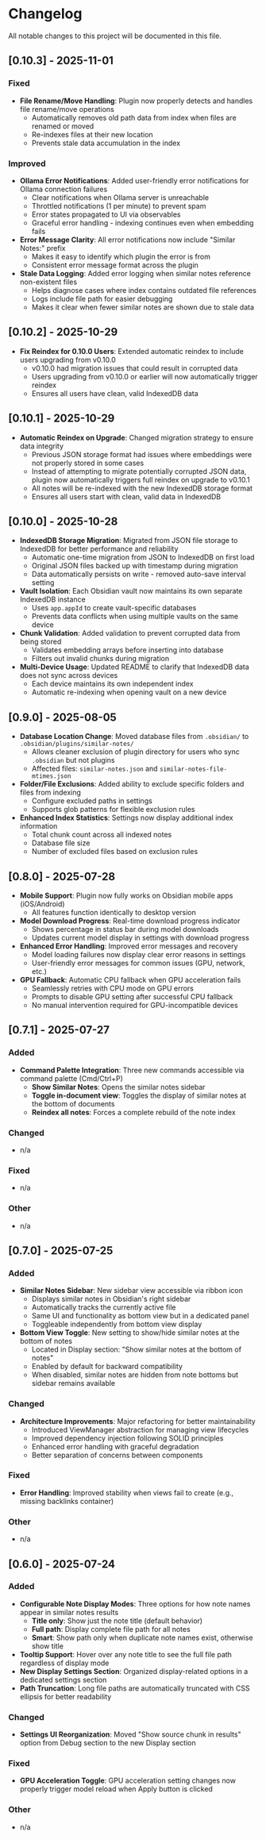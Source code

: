 # Changelog

All notable changes to this project will be documented in this file.

## [0.10.3] - 2025-11-01

### Fixed

-   **File Rename/Move Handling**: Plugin now properly detects and handles file rename/move operations
    -   Automatically removes old path data from index when files are renamed or moved
    -   Re-indexes files at their new location
    -   Prevents stale data accumulation in the index

### Improved

-   **Ollama Error Notifications**: Added user-friendly error notifications for Ollama connection failures
    -   Clear notifications when Ollama server is unreachable
    -   Throttled notifications (1 per minute) to prevent spam
    -   Error states propagated to UI via observables
    -   Graceful error handling - indexing continues even when embedding fails
-   **Error Message Clarity**: All error notifications now include "Similar Notes:" prefix
    -   Makes it easy to identify which plugin the error is from
    -   Consistent error message format across the plugin
-   **Stale Data Logging**: Added error logging when similar notes reference non-existent files
    -   Helps diagnose cases where index contains outdated file references
    -   Logs include file path for easier debugging
    -   Makes it clear when fewer similar notes are shown due to stale data

## [0.10.2] - 2025-10-29

-   **Fix Reindex for 0.10.0 Users**: Extended automatic reindex to include users upgrading from v0.10.0
    -   v0.10.0 had migration issues that could result in corrupted data
    -   Users upgrading from v0.10.0 or earlier will now automatically trigger reindex
    -   Ensures all users have clean, valid IndexedDB data

## [0.10.1] - 2025-10-29

-   **Automatic Reindex on Upgrade**: Changed migration strategy to ensure data integrity
    -   Previous JSON storage format had issues where embeddings were not properly stored in some cases
    -   Instead of attempting to migrate potentially corrupted JSON data, plugin now automatically triggers full reindex on upgrade to v0.10.1
    -   All notes will be re-indexed with the new IndexedDB storage format
    -   Ensures all users start with clean, valid data in IndexedDB

## [0.10.0] - 2025-10-28

-   **IndexedDB Storage Migration**: Migrated from JSON file storage to IndexedDB for better performance and reliability
    -   Automatic one-time migration from JSON to IndexedDB on first load
    -   Original JSON files backed up with timestamp during migration
    -   Data automatically persists on write - removed auto-save interval setting
-   **Vault Isolation**: Each Obsidian vault now maintains its own separate IndexedDB instance
    -   Uses `app.appId` to create vault-specific databases
    -   Prevents data conflicts when using multiple vaults on the same device
-   **Chunk Validation**: Added validation to prevent corrupted data from being stored
    -   Validates embedding arrays before inserting into database
    -   Filters out invalid chunks during migration
-   **Multi-Device Usage**: Updated README to clarify that IndexedDB data does not sync across devices
    -   Each device maintains its own independent index
    -   Automatic re-indexing when opening vault on a new device

## [0.9.0] - 2025-08-05

-   **Database Location Change**: Moved database files from `.obsidian/` to `.obsidian/plugins/similar-notes/`
    -   Allows cleaner exclusion of plugin directory for users who sync `.obsidian` but not plugins
    -   Affected files: `similar-notes.json` and `similar-notes-file-mtimes.json`
-   **Folder/File Exclusions**: Added ability to exclude specific folders and files from indexing
    -   Configure excluded paths in settings
    -   Supports glob patterns for flexible exclusion rules
-   **Enhanced Index Statistics**: Settings now display additional index information
    -   Total chunk count across all indexed notes
    -   Database file size
    -   Number of excluded files based on exclusion rules

## [0.8.0] - 2025-07-28

-   **Mobile Support**: Plugin now fully works on Obsidian mobile apps (iOS/Android)
    -   All features function identically to desktop version
-   **Model Download Progress**: Real-time download progress indicator
    -   Shows percentage in status bar during model downloads
    -   Updates current model display in settings with download progress
-   **Enhanced Error Handling**: Improved error messages and recovery
    -   Model loading failures now display clear error reasons in settings
    -   User-friendly error messages for common issues (GPU, network, etc.)
-   **GPU Fallback**: Automatic CPU fallback when GPU acceleration fails
    -   Seamlessly retries with CPU mode on GPU errors
    -   Prompts to disable GPU setting after successful CPU fallback
    -   No manual intervention required for GPU-incompatible devices

## [0.7.1] - 2025-07-27

### Added

-   **Command Palette Integration**: Three new commands accessible via command palette (Cmd/Ctrl+P)
    -   **Show Similar Notes**: Opens the similar notes sidebar
    -   **Toggle in-document view**: Toggles the display of similar notes at the bottom of documents
    -   **Reindex all notes**: Forces a complete rebuild of the note index

### Changed

-   n/a

### Fixed

-   n/a

### Other

-   n/a

## [0.7.0] - 2025-07-25

### Added

-   **Similar Notes Sidebar**: New sidebar view accessible via ribbon icon
    -   Displays similar notes in Obsidian's right sidebar
    -   Automatically tracks the currently active file
    -   Same UI and functionality as bottom view but in a dedicated panel
    -   Toggleable independently from bottom view display
-   **Bottom View Toggle**: New setting to show/hide similar notes at the bottom of notes
    -   Located in Display section: "Show similar notes at the bottom of notes"
    -   Enabled by default for backward compatibility
    -   When disabled, similar notes are hidden from note bottoms but sidebar remains available

### Changed

-   **Architecture Improvements**: Major refactoring for better maintainability
    -   Introduced ViewManager abstraction for managing view lifecycles
    -   Improved dependency injection following SOLID principles
    -   Enhanced error handling with graceful degradation
    -   Better separation of concerns between components

### Fixed

-   **Error Handling**: Improved stability when views fail to create (e.g., missing backlinks container)

### Other

-   n/a

## [0.6.0] - 2025-07-24

### Added

-   **Configurable Note Display Modes**: Three options for how note names appear in similar notes results
    -   **Title only**: Show just the note title (default behavior)
    -   **Full path**: Display complete file path for all notes
    -   **Smart**: Show path only when duplicate note names exist, otherwise show title
-   **Tooltip Support**: Hover over any note title to see the full file path regardless of display mode
-   **New Display Settings Section**: Organized display-related options in a dedicated settings section
-   **Path Truncation**: Long file paths are automatically truncated with CSS ellipsis for better readability

### Changed

-   **Settings UI Reorganization**: Moved "Show source chunk in results" option from Debug section to the new Display section

### Fixed

-   **GPU Acceleration Toggle**: GPU acceleration setting changes now properly trigger model reload when Apply button is clicked

### Other

-   n/a
